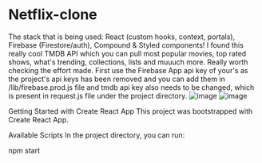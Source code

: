 # Netflix-clone
The stack that is being used: React (custom hooks, context, portals), Firebase (Firestore/auth), Compound & Styled components!
I found this really cool TMDB API which you can pull most popular movies, top rated shows, what's trending, collections, lists and muuuch more. Really worth checking the effort made.
First use the Firebase App api key of your's as the project's api keys has been removed and you can add them in /lib/firebase.prod.js file and tmdb api key also needs to be changed, which is present in request.js file under the project directory.
![image](https://user-images.githubusercontent.com/46265339/215685652-a402afaf-7471-48c2-a350-7d53eb961e91.png)
![image](https://user-images.githubusercontent.com/46265339/215685832-087c673f-68d3-4846-9b02-fd82c238571c.png)

Getting Started with Create React App
This project was bootstrapped with Create React App.

Available Scripts
In the project directory, you can run:

npm start

